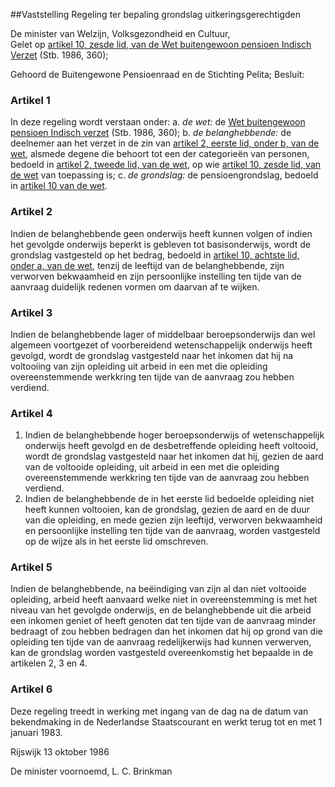 <meta http-equiv='Content-Type' content='text/html; charset=utf-8' />

##Vaststelling Regeling ter bepaling grondslag uitkeringsgerechtigden

De minister van Welzijn, Volksgezondheid en Cultuur,  
Gelet op [artikel 10, zesde lid, van de Wet buitengewoon pensioen Indisch Verzet](../../../../../../../../wet/wet/buitengewoon/pensioen/indisch/verzet/BWBR0003968/README.md) (Stb. 1986, 360);

Gehoord de Buitengewone Pensioenraad en de Stichting Pelita;
Besluit:    

### Artikel  1  

In deze regeling wordt verstaan onder: a.  *de wet:*   de [Wet buitengewoon pensioen Indisch verzet](../../../../../../../../wet/wet/buitengewoon/pensioen/indisch/verzet/BWBR0003968/README.md) (Stb. 1986, 360);  b.  *de belanghebbende:*   de deelnemer aan het verzet in de zin van [artikel 2, eerste lid, onder b, van de wet](../../../../../../../../wet/wet/buitengewoon/pensioen/indisch/verzet/BWBR0003968/README.md), alsmede degene die behoort tot een der categorieën van personen, bedoeld in [artikel 2, tweede lid, van de wet](../../../../../../../../wet/wet/buitengewoon/pensioen/indisch/verzet/BWBR0003968/README.md), op wie [artikel 10, zesde lid, van de wet](../../../../../../../../wet/wet/buitengewoon/pensioen/indisch/verzet/BWBR0003968/README.md) van toepassing is;  c. *de grondslag:*   de pensioengrondslag, bedoeld in [artikel 10 van de wet](../../../../../../../../wet/wet/buitengewoon/pensioen/indisch/verzet/BWBR0003968/README.md).   

### Artikel  2  

Indien de belanghebbende geen onderwijs heeft kunnen volgen of indien het gevolgde onderwijs beperkt is gebleven tot basisonderwijs, wordt de grondslag vastgesteld op het bedrag, bedoeld in [artikel 10, achtste lid, onder a, van de wet](../../../../../../../../wet/wet/buitengewoon/pensioen/indisch/verzet/BWBR0003968/README.md), tenzij de leeftijd van de belanghebbende, zijn verworven bekwaamheid en zijn persoonlijke instelling ten tijde van de aanvraag duidelijk redenen vormen om daarvan af te wijken. 

### Artikel  3  

Indien de belanghebbende lager of middelbaar beroepsonderwijs dan wel algemeen voortgezet of voorbereidend wetenschappelijk onderwijs heeft gevolgd, wordt de grondslag vastgesteld naar het inkomen dat hij na voltooiing van zijn opleiding uit arbeid in een met die opleiding overeenstemmende werkkring ten tijde van de aanvraag zou hebben verdiend. 

### Artikel  4  

1.  Indien de belanghebbende hoger beroepsonderwijs of wetenschappelijk onderwijs heeft gevolgd en de desbetreffende opleiding heeft voltooid, wordt de grondslag vastgesteld naar het inkomen dat hij, gezien de aard van de voltooide opleiding, uit arbeid in een met die opleiding overeenstemmende werkkring ten tijde van de aanvraag zou hebben verdiend.   
2.  Indien de belanghebbende de in het eerste lid bedoelde opleiding niet heeft kunnen voltooien, kan de grondslag, gezien de aard en de duur van die opleiding, en mede gezien zijn leeftijd, verworven bekwaamheid en persoonlijke instelling ten tijde van de aanvraag, worden vastgesteld op de wijze als in het eerste lid omschreven.  

### Artikel  5  

Indien de belanghebbende, na beëindiging van zijn al dan niet voltooide opleiding, arbeid heeft aanvaard welke niet in overeenstemming is met het niveau van het gevolgde onderwijs, en de belanghebbende uit die arbeid een inkomen geniet of heeft genoten dat ten tijde van de aanvraag minder bedraagt of zou hebben bedragen dan het inkomen dat hij op grond van die opleiding ten tijde van de aanvraag redelijkerwijs had kunnen verwerven, kan de grondslag worden vastgesteld overeenkomstig het bepaalde in de artikelen 2, 3 en 4. 

### Artikel  6  

Deze regeling treedt in werking met ingang van de dag na de datum van bekendmaking in de Nederlandse Staatscourant en werkt terug tot en met 1 januari 1983. 

Rijswijk 
13 oktober 1986    

De 
minister voornoemd, 
L. C. Brinkman      
